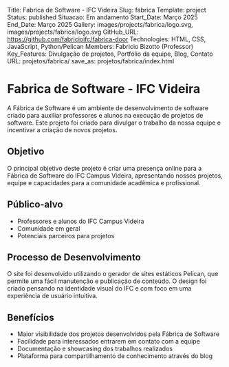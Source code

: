 Title: Fabrica de Software - IFC Videira
Slug: fabrica
Template: project
Status: published
Situacao: Em andamento
Start_Date: Março 2025
End_Date: Março 2025
Gallery: images/projects/fabrica/logo.svg, images/projects/fabrica/logo.svg
GitHub_URL: https://github.com/fabricioifc/fabrica-door
Technologies: HTML, CSS, JavaScript, Python/Pelican
Members: Fabricio Bizotto (Professor)
Key_Features: Divulgação de projetos, Portfólio da equipe, Blog, Contato
URL: projetos/fabrica/
save_as: projetos/fabrica/index.html

# Fabrica de Software - IFC Videira

A Fábrica de Software é um ambiente de desenvolvimento de software criado para auxiliar professores e alunos na execução de projetos de software. Este projeto foi criado para divulgar o trabalho da nossa equipe e incentivar a criação de novos projetos.

## Objetivo

O principal objetivo deste projeto é criar uma presença online para a Fábrica de Software do IFC Campus Videira, apresentando nossos projetos, equipe e capacidades para a comunidade acadêmica e profissional.

## Público-alvo

- Professores e alunos do IFC Campus Videira
- Comunidade em geral
- Potenciais parceiros para projetos

## Processo de Desenvolvimento

O site foi desenvolvido utilizando o gerador de sites estáticos Pelican, que permite uma fácil manutenção e publicação de conteúdo. O design foi criado pensando na identidade visual do IFC e com foco em uma experiência de usuário intuitiva.

## Benefícios

- Maior visibilidade dos projetos desenvolvidos pela Fábrica de Software
- Facilidade para interessados entrarem em contato com a equipe
- Documentação e showcasing dos trabalhos realizados
- Plataforma para compartilhamento de conhecimento através do blog
